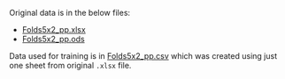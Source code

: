 Original data is in the below files:
- [Folds5x2_pp.xlsx](CCPP/Folds5x2_pp.xlsx)
- [Folds5x2_pp.ods](CCPP/Folds5x2_pp.ods)

Data used for training is in [Folds5x2_pp.csv](CCPP/Folds5x2_pp.csv) which was created using just one sheet from original `.xlsx` file.
